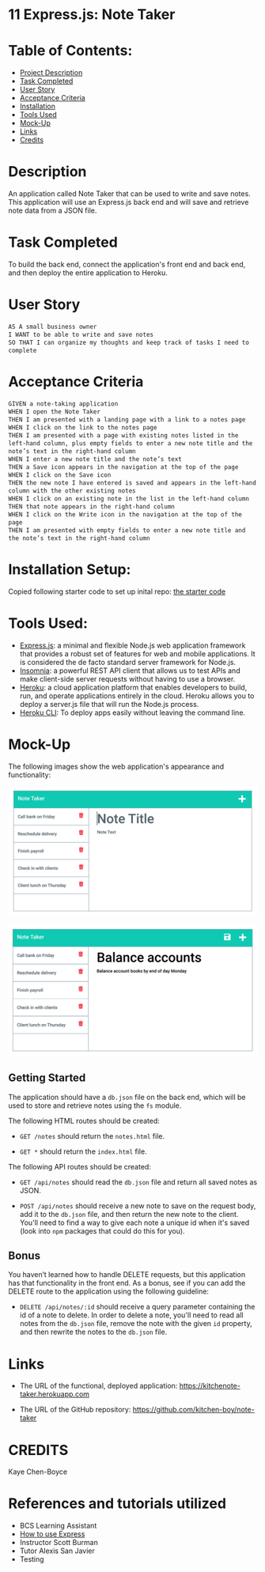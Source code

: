 # 11 Express.js: Note Taker
# Table of Contents:
* [Project Description](#description)
* [Task Completed](#task-completed)
* [User Story](#user-story)
* [Acceptance Criteria](#acceptance-criteria)
* [Installation](#installation-setup)
* [Tools Used](#tools-used)
* [Mock-Up](#mock-up)
* [Links](#links)
* [Credits](#credits)

# Description 
An application called Note Taker that can be used to write and save notes. This application will use an Express.js back end and will save and retrieve note data from a JSON file.

# Task Completed
To build the back end, connect the application's front end and back end, and then deploy the entire application to Heroku.

# User Story
```
AS A small business owner
I WANT to be able to write and save notes
SO THAT I can organize my thoughts and keep track of tasks I need to complete
```

# Acceptance Criteria

```
GIVEN a note-taking application
WHEN I open the Note Taker
THEN I am presented with a landing page with a link to a notes page
WHEN I click on the link to the notes page
THEN I am presented with a page with existing notes listed in the left-hand column, plus empty fields to enter a new note title and the note’s text in the right-hand column
WHEN I enter a new note title and the note’s text
THEN a Save icon appears in the navigation at the top of the page
WHEN I click on the Save icon
THEN the new note I have entered is saved and appears in the left-hand column with the other existing notes
WHEN I click on an existing note in the list in the left-hand column
THEN that note appears in the right-hand column
WHEN I click on the Write icon in the navigation at the top of the page
THEN I am presented with empty fields to enter a new note title and the note’s text in the right-hand column
```
# Installation Setup:
Copied following starter code to set up inital repo:
[the starter code](https://github.com/coding-boot-camp/miniature-eureka)

# Tools Used:
* [Express.js](https://www.npmjs.com/package/express): a minimal and flexible Node.js web application framework that provides a robust set of features for web and mobile applications. It is considered the de facto standard server framework for Node.js.
* [Insomnia](https://insomnia.rest/): a powerful REST API client that allows us to test APIs and make client-side server requests without having to use a browser.
* [Heroku](https://www.heroku.com/): a cloud application platform that enables developers to build, run, and operate applications entirely in the cloud. Heroku allows you to deploy a server.js file that will run the Node.js process.
* [Heroku CLI](https://devcenter.heroku.com/articles/heroku-cli): To deploy apps easily without leaving the command line.

# Mock-Up

The following images show the web application's appearance and functionality: 

![Existing notes are listed in the left-hand column with empty fields on the right-hand side for the new note’s title and text.](./Assets/images/11-express-homework-demo-01.png)

![Note titled “Balance accounts” reads, “Balance account books by end of day Monday,” with other notes listed on the left.](./Assets/images/11-express-homework-demo-02.png)

## Getting Started

The application should have a `db.json` file on the back end, which will be used to store and retrieve notes using the `fs` module.

The following HTML routes should be created:

* `GET /notes` should return the `notes.html` file.

* `GET *` should return the `index.html` file.

The following API routes should be created:

* `GET /api/notes` should read the `db.json` file and return all saved notes as JSON.

* `POST /api/notes` should receive a new note to save on the request body, add it to the `db.json` file, and then return the new note to the client. You'll need to find a way to give each note a unique id when it's saved (look into `npm` packages that could do this for you).

## Bonus

You haven’t learned how to handle DELETE requests, but this application has that functionality in the front end. As a bonus, see if you can add the DELETE route to the application using the following guideline:

* `DELETE /api/notes/:id` should receive a query parameter containing the id of a note to delete. In order to delete a note, you'll need to read all notes from the `db.json` file, remove the note with the given `id` property, and then rewrite the notes to the `db.json` file.

# Links
* The URL of the functional, deployed application: 
https://kitchenote-taker.herokuapp.com

* The URL of the GitHub repository: 
https://github.com/kitchen-boy/note-taker

# CREDITS
Kaye Chen-Boyce

# References and tutorials utilized
* BCS Learning Assistant
* [How to use Express](https://expressjs.com/en/api.html#express)
* Instructor Scott Burman
* Tutor Alexis San Javier
* Testing